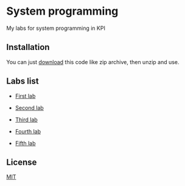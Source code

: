 # System programming

My labs for system programming in KPI

## Installation

You can just [download](https://github.com/mezgoodle/numericalMethods_labs/archive/master.zip) this code like zip archive, then unzip and use.

## Labs list

* [First lab](https://github.com/mezgoodle/System-programming/tree/master/Lab1)
  
* [Second lab](https://github.com/mezgoodle/System-programming/tree/master/Lab2)

* [Third lab](https://github.com/mezgoodle/System-programming/tree/master/Lab3)

* [Fourth lab](https://github.com/mezgoodle/System-programming/tree/master/Lab4)

* [Fifth lab](https://github.com/mezgoodle/System-programming/tree/master/Lab5)

## License
[MIT](https://choosealicense.com/licenses/mit/)

